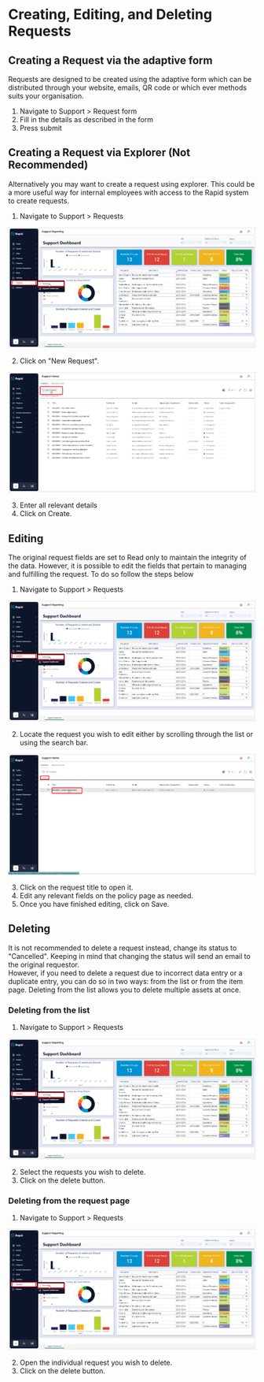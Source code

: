 # Creating, Editing, and Deleting Requests
## Creating a Request via the adaptive form
Requests are designed to be created using the adaptive form which can be distributed through your website, emails, QR code or which ever methods suits your organisation.
1.	Navigate to Support > Request form
2.	Fill in the details as described in the form
3.	Press submit

## Creating a Request via Explorer (Not Recommended)
Alternatively you may want to create a request using explorer. This could be a more useful way for internal employees with access to the Rapid system to create requests. 
1.	Navigate to Support > Requests

![Alt text](Nav.png)

2.	Click on "New Request".

![Alt text](<New Request.png>)

3.	Enter all relevant details
4.	Click on Create.

## Editing
The original request fields are set to Read only to maintain the integrity of the data. However, it is possible to edit the fields that pertain to managing and fulfilling the request. To do so follow the steps below
1.	Navigate to Support > Requests

![Alt text](Nav.png)

2.	Locate the request  you wish to edit either by scrolling through the list or using the search bar.

![Alt text](<Find Request.png>)

3.	Click on the request title to open it.
4.	Edit any relevant fields on the policy page as needed.
5.	Once you have finished editing, click on Save.

## Deleting
It is not recommended to delete a request instead, change its status to "Cancelled". Keeping in mind that changing the status will send an email to the original requestor.  
However, if you need to delete a request due to incorrect data entry or a duplicate entry, you can do so in two ways: from the list or from the item page. Deleting from the list allows you to delete multiple assets at once.

### Deleting from the list
1.	Navigate to Support > Requests

![Alt text](Nav.png)

2.	Select the requests you wish to delete.
3.	Click on the delete button.
### Deleting from the request page
1.	Navigate to Support > Requests

![Alt text](Nav.png)

2.	Open the individual request you wish to delete.
3.	Click on the delete button.

